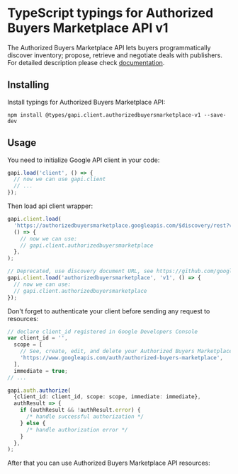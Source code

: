 # TypeScript typings for Authorized Buyers Marketplace API v1

The Authorized Buyers Marketplace API lets buyers programmatically discover inventory; propose, retrieve and negotiate deals with publishers.
For detailed description please check [documentation](https://developers.google.com/authorized-buyers/apis/marketplace/reference/rest/).

## Installing

Install typings for Authorized Buyers Marketplace API:

```
npm install @types/gapi.client.authorizedbuyersmarketplace-v1 --save-dev
```

## Usage

You need to initialize Google API client in your code:

```typescript
gapi.load('client', () => {
  // now we can use gapi.client
  // ...
});
```

Then load api client wrapper:

```typescript
gapi.client.load(
  'https://authorizedbuyersmarketplace.googleapis.com/$discovery/rest?version=v1',
  () => {
    // now we can use:
    // gapi.client.authorizedbuyersmarketplace
  },
);
```

```typescript
// Deprecated, use discovery document URL, see https://github.com/google/google-api-javascript-client/blob/master/docs/reference.md#----gapiclientloadname----version----callback--
gapi.client.load('authorizedbuyersmarketplace', 'v1', () => {
  // now we can use:
  // gapi.client.authorizedbuyersmarketplace
});
```

Don't forget to authenticate your client before sending any request to resources:

```typescript
// declare client_id registered in Google Developers Console
var client_id = '',
  scope = [
    // See, create, edit, and delete your Authorized Buyers Marketplace entities.
    'https://www.googleapis.com/auth/authorized-buyers-marketplace',
  ],
  immediate = true;
// ...

gapi.auth.authorize(
  {client_id: client_id, scope: scope, immediate: immediate},
  authResult => {
    if (authResult && !authResult.error) {
      /* handle successful authorization */
    } else {
      /* handle authorization error */
    }
  },
);
```

After that you can use Authorized Buyers Marketplace API resources: <!-- TODO: make this work for multiple namespaces -->

```typescript

```
